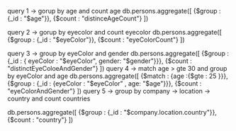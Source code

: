 query 1 -> gorup by age and count age
db.persons.aggregate([
	{$group : {_id : "$age"}},
	{$count : "distinceAgeCount"}
])

query 2 -> gorup by eyecolor and count eyecolor
db.persons.aggregate([
	{$group : {_id : "$eyeColor"}},
	{$count : "eyeColorCount"}
])

query 3 -> group by eyeColor and gender
db.persons.aggregate([
	{$group : {_id : { eyeColor : "$eyeColor", gender: "$gender"}}},
	{$count : "distinctEyeColoeAndGender"}
])
query 4 -> match age > gte 30 and group by eyeColor and age
db.persons.aggregate([
	{$match : {age :{$gte : 25 }}},
	{$group : {_id : {eyeColor : "$eyeColor" , age: "$age"}}},
	{$count : "eyeColorAndGender"}
])
query 5 -> group by company -> location -> country and count countries

db.persons.aggregate([
	{$group : {_id : "$company.location.country"}}, 
	{$count : "country"}
])

